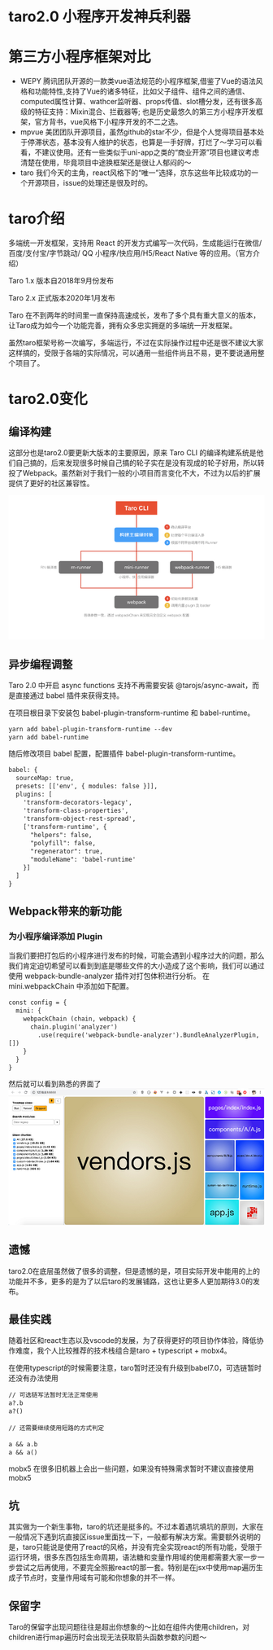 # taro2.0 小程序开发神兵利器

# 第三方小程序框架对比 
- WEPY 腾讯团队开源的一款类vue语法规范的小程序框架,借鉴了Vue的语法风格和功能特性,支持了Vue的诸多特征，比如父子组件、组件之间的通信、computed属性计算、wathcer监听器、props传值、slot槽分发，还有很多高级的特征支持：Mixin混合、拦截器等; 也是历史最悠久的第三方小程序开发框架，官方背书，vue风格下小程序开发的不二之选。
- mpvue 美团团队开源项目，虽然github的star不少，但是个人觉得项目基本处于停滞状态，基本没有人维护的状态，也算是一手好牌，打烂了～学习可以看看，不建议使用。还有一些类似于uni-app之类的“商业开源”项目也建议考虑清楚在使用，毕竟项目中途换框架还是很让人郁闷的～
- taro 我们今天的主角，react风格下的“唯一”选择，京东这些年比较成功的一个开源项目，issue的处理还是很及时的。

# taro介绍

多端统一开发框架，支持用 React 的开发方式编写一次代码，生成能运行在微信/百度/支付宝/字节跳动/ QQ 小程序/快应用/H5/React Native 等的应用。（官方介绍）

Taro 1.x 版本自2018年9月份发布

Taro 2.x 正式版本2020年1月发布

Taro 在不到两年的时间里一直保持高速成长，发布了多个具有重大意义的版本，让Taro成为如今一个功能完善，拥有众多忠实拥趸的多端统一开发框架。

虽然taro框架号称一次编写，多端运行，不过在实际操作过程中还是很不建议大家这样搞的，受限于各端的实际情况，可以通用一些组件尚且不易，更不要说通用整个项目了。

# taro2.0变化

## 编译构建

这部分也是taro2.0要更新大版本的主要原因，原来 Taro CLI 的编译构建系统是他们自己搞的，后来发现很多时候自己搞的轮子实在是没有现成的轮子好用，所以转投了Webpack。虽然新对于我们一般的小项目而言变化不大，不过为以后的扩展提供了更好的社区兼容性。

![webpack](./webpack.png)

## 异步编程调整

Taro 2.0 中开启 async functions 支持不再需要安装 @tarojs/async-await，而是直接通过 babel 插件来获得支持。

在项目根目录下安装包 babel-plugin-transform-runtime 和 babel-runtime。
```
yarn add babel-plugin-transform-runtime --dev
yarn add babel-runtime
```
随后修改项目 babel 配置，配置插件 babel-plugin-transform-runtime。
```
babel: {
  sourceMap: true,
  presets: [['env', { modules: false }]],
  plugins: [
    'transform-decorators-legacy',
    'transform-class-properties',
    'transform-object-rest-spread',
    ['transform-runtime', {
      "helpers": false,
      "polyfill": false,
      "regenerator": true,
      "moduleName": 'babel-runtime'
    }]
  ]
}
```
## Webpack带来的新功能

### 为小程序编译添加 Plugin

当我们要把打包后的小程序进行发布的时候，可能会遇到小程序过大的问题，那么我们肯定迫切希望可以看到到底是哪些文件的大小造成了这个影响，我们可以通过使用 webpack-bundle-analyzer 插件对打包体积进行分析。
在 mini.webpackChain 中添加如下配置。
```
const config = {
  mini: {
    webpackChain (chain, webpack) {
      chain.plugin('analyzer')
        .use(require('webpack-bundle-analyzer').BundleAnalyzerPlugin, [])
    }
  }
}
```
然后就可以看到熟悉的界面了
![webpack-bundle-analyzer](.//webpack-bundle-analyzer.jpeg)

## 遗憾

taro2.0在底层虽然做了很多的调整，但是遗憾的是，项目实际开发中能用的上的功能并不多，更多的是为了以后taro的发展铺路，这也让更多人更加期待3.0的发布。

## 最佳实践

随着社区和react生态以及vscode的发展，为了获得更好的项目协作体验，降低协作难度，我个人比较推荐的技术栈组合是taro + typescript + mobx4。

在使用typescript的时候需要注意，taro暂时还没有升级到babel7.0，可选链暂时还没有办法使用

```
// 可选链写法暂时无法正常使用
a?.b
a?()

// 还需要继续使用短路的方式判定

a && a.b
a && a()
```

mobx5 在很多旧机器上会出一些问题，如果没有特殊需求暂时不建议直接使用mobx5

## 坑

其实做为一个新生事物，taro的坑还是挺多的。不过本着遇坑填坑的原则，大家在一般情况下遇到坑直接区issue里面找一下，一般都有解决方案。需要额外说明的是，taro只能说是使用了react的风格，并没有完全实现react的所有功能，受限于运行环境，很多东西包括生命周期，语法糖和变量作用域的使用都需要大家一步一步尝试之后再使用，不要完全照搬react的那一套。特别是在jsx中使用map遍历生成子节点时，变量作用域有可能和你想象的并不一样。

## 保留字
Taro的保留字出现问题往往是超出你想象的～比如在组件内使用children，对children进行map遍历时会出现无法获取箭头函数参数的问题～